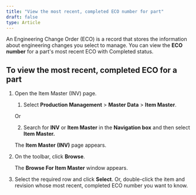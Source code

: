 ```yaml
---
title: "View the most recent, completed ECO number for part"
draft: false
type: Article
---
```


An Engineering Change Order (ECO) is a record that stores the information about engineering changes you select to manage. You can view the **ECO number** for a part's most recent ECO with Completed status.

## To view the most recent, completed ECO for a part

1. Open the Item Master (INV) page.

    1. Select **Production Management** > **Master Data** > **Item Master**.

    Or

    2. Search for **INV** or **Item Master** in the **Navigation box** and then select **Item Master.**

    The **Item Master (INV)** page appears.

2. On the toolbar, click **Browse**.

    The **Browse For Item Master** window appears.

3. Select the required row and click **Select**. Or, double-click the item and revision whose most recent, completed ECO number you want to know.



​